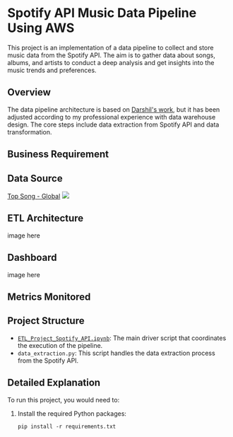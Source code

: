 # Spotify API Music Data Pipeline Using AWS

This project is an implementation of a data pipeline to collect and store music data from the Spotify API. The aim is to gather data about songs, albums, and artists to conduct a deep analysis and get insights into the music trends and preferences.

## Overview

The data pipeline architecture is based on [Darshil's work](https://github.com/darshilparmar/python-for-data-engineering/tree/main/6.%20End-To-End%20Data%20Pipeline%20Project), but it has been adjusted according to my professional experience with data warehouse design. The core steps include data extraction from Spotify API and data transformation.

## Business Requirement

## Data Source
[Top Song - Global](https://open.spotify.com/playlist/37i9dQZEVXbNG2KDcFcKOF)
<img src="[Spotify_ETL_Project/Others/Spotify_Top_Songs_Global.png](https://github.com/irenejiazhou/Data-Engineering-Projects/blob/68cfcdb5ee6cd76283832678a95ac85b14316697/Spotify_ETL_Project/Others/Spotify_Top_Songs_Global.png)">


## ETL Architecture
image here

## Dashboard
image here 

## Metrics Monitored

## Project Structure

- [`ETL_Project_Spotify_API.ipynb`](https://github.com/irenejiazhou/Data-Engineering-Projects/blob/main/Spotify_ETL_Project/ETL_Project_Spotify_API.ipynb): The main driver script that coordinates the execution of the pipeline.
- `data_extraction.py`: This script handles the data extraction process from the Spotify API.

## Detailed Explanation

To run this project, you would need to:

1. Install the required Python packages: 
    ```
    pip install -r requirements.txt
    ```

